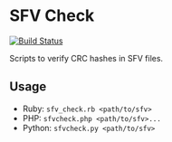 SFV Check
=========

[![Build Status](https://travis-ci.org/Bilge/SFV-Check.svg?branch=master)](https://travis-ci.org/Bilge/SFV-Check)

Scripts to verify CRC hashes in SFV files.

Usage
-----

* Ruby: `sfv_check.rb <path/to/sfv>`
* PHP: `sfvcheck.php <path/to/sfv>...`
* Python: `sfvcheck.py <path/to/sfv>`
